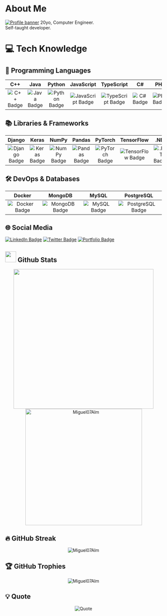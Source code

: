 #  About Me
[![Profile banner](https://i.postimg.cc/YCzbtDHF/ascii-image.png)](https://postimg.cc/v4DWzzD8)
20yo, Computer Engineer.
<br/>
Self-taught developer.

# 💻 Tech Knowledge

## 🚀 Programming Languages
| C++ | Java | Python | JavaScript | TypeScript | C# | PHP |
|:---:|:----:|:------:|:----------:|:----------:|:--:|:--:|
| ![C++ Badge](https://img.shields.io/badge/c++-%2300599C.svg?style=for-the-badge&logo=c%2B%2B&logoColor=white) | ![Java Badge](https://img.shields.io/badge/java-%23ED8B00.svg?style=for-the-badge&logo=java&logoColor=white) | ![Python Badge](https://img.shields.io/badge/python-3670A0?style=for-the-badge&logo=python&logoColor=ffdd54) | ![JavaScript Badge](https://img.shields.io/badge/javascript-%23323330.svg?style=for-the-badge&logo=javascript&logoColor=%23F7DF1E) | ![TypeScript Badge](https://img.shields.io/badge/typescript-%23007ACC.svg?style=for-the-badge&logo=typescript&logoColor=white) | ![C# Badge](https://img.shields.io/badge/C%23-%23239120.svg?style=for-the-badge&logo=c-sharp&logoColor=white) | ![PHP Badge](https://img.shields.io/badge/PHP-777BB4?style=for-the-badge&logo=php&logoColor=white) |

## 📚 Libraries & Frameworks
| Django | Keras | NumPy | Pandas | PyTorch | TensorFlow | .NET |
|:------:|:-----:|:-----:|:------:|:-------:|:----------:|:----:|
| ![Django Badge](https://img.shields.io/badge/django-%23092E20.svg?style=for-the-badge&logo=django&logoColor=white) | ![Keras Badge](https://img.shields.io/badge/Keras-%23D00000.svg?style=for-the-badge&logo=Keras&logoColor=white) | ![NumPy Badge](https://img.shields.io/badge/numpy-%23013243.svg?style=for-the-badge&logo=numpy&logoColor=white) | ![Pandas Badge](https://img.shields.io/badge/pandas-%23150458.svg?style=for-the-badge&logo=pandas&logoColor=white) | ![PyTorch Badge](https://img.shields.io/badge/PyTorch-%23EE4C2C.svg?style=for-the-badge&logo=PyTorch&logoColor=white) | ![TensorFlow Badge](https://img.shields.io/badge/TensorFlow-%23FF6F00.svg?style=for-the-badge&logo=TensorFlow&logoColor=white) | ![.NET Badge](https://img.shields.io/badge/.NET-%235C2D91.svg?style=for-the-badge&logo=.net&logoColor=white) |

## 🛠️ DevOps & Databases
| Docker | MongoDB | MySQL | PostgreSQL |
|:------:|:-------:|:-----:|:----------:|
| ![Docker Badge](https://img.shields.io/badge/Docker-2496ED?style=for-the-badge&logo=docker&logoColor=white) | ![MongoDB Badge](https://img.shields.io/badge/MongoDB-4EA94B?style=for-the-badge&logo=mongodb&logoColor=white) | ![MySQL Badge](https://img.shields.io/badge/MySQL-4479A1?style=for-the-badge&logo=mysql&logoColor=white) | ![PostgreSQL Badge](https://img.shields.io/badge/PostgreSQL-336791?style=for-the-badge&logo=postgresql&logoColor=white) |

## 🌐 Social Media
[![LinkedIn Badge](https://img.shields.io/badge/-LinkedIn-blue?style=for-the-badge&logo=Linkedin&logoColor=white&link=https://www.linkedin.com/in/miguel07alm/)](https://www.linkedin.com/in/miguel-%C3%A1ngel-sim%C3%B3n-sierra-7b95b5271/)
[![Twitter Badge](https://img.shields.io/badge/-Twitter-1DA1F2?style=for-the-badge&logo=Twitter&logoColor=white&link=https://twitter.com/Miguel07Code)](https://twitter.com/Miguel07Code)
[![Portfolio Badge](https://img.shields.io/badge/-Portfolio-black?style=for-the-badge&logo=About.me&logoColor=white&link=https://miguelangels.live)](https://miguelangels.live)

## <img src="https://media.giphy.com/media/iY8CRBdQXODJSCERIr/giphy.gif" width="35"><b> Github Stats </b>

<div align="center">
  <a href="https://github.com/Miguel07Alm/">
    <img src="https://github-readme-stats.vercel.app/api?username=Miguel07Alm&include_all_commits=true&count_private=true&show_icons=true&line_height=20&title_color=7A7ADB&icon_color=2234AE&text_color=D3D3D3&bg_color=0,000000,130F40" width="450"/>
    <img src="https://github-readme-stats.vercel.app/api/top-langs?username=Miguel07Alm&show_icons=true&locale=en&layout=compact&line_height=20&title_color=7A7ADB&icon_color=2234AE&text_color=D3D3D3&bg_color=0,000000,130F40" width="375" alt="Miguel07Alm"/>
  </a>
</div>

## 🔥 GitHub Streak
<div align="center">
  <img src="https://github-readme-streak-stats.herokuapp.com/?user=Miguel07Alm&theme=radical&hide_border=true" alt="Miguel07Alm" />
</div>

## 🏆 GitHub Trophies
<div align="center">
  <img src="https://github-profile-trophy.vercel.app/?username=Miguel07Alm&theme=onedark&no-frame=true&margin-w=20&margin-h=15" alt="Miguel07Alm" />
</div>

## 💡 Quote
<p align="center">

<img src="https://quotes-github-readme.vercel.app/api?type=horizontal&theme=dark" alt="Quote"/>
</p>




